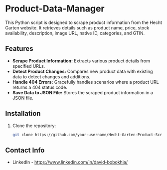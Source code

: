 # Product-Data-Manager

This Python script is designed to scrape product information from the Hecht Garten website. It retrieves details such as product name, price, stock availability, description, image URL, native ID, categories, and GTIN.

## Features

- **Scrape Product Information:** Extracts various product details from specified URLs.
- **Detect Product Changes:** Compares new product data with existing data to detect changes and additions.
- **Handle 404 Errors:** Gracefully handles scenarios where a product URL returns a 404 status code.
- **Save Data to JSON File:** Stores the scraped product information in a JSON file.

## Installation

1. Clone the repository:

   ```bash
   git clone https://github.com/your-username/Hecht-Garten-Product-Scraper.git

## Contact Info

* LinkedIn - https://www.linkedin.com/in/david-bobokhia/
